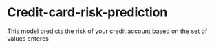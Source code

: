 # Credit-card-risk-prediction
This model predicts the risk of your credit account based on the set of values enteres
